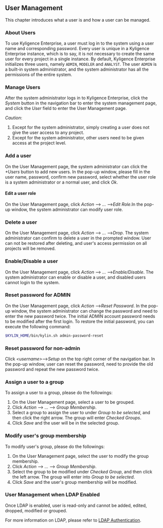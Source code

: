 ## User Management

This chapter introduces what a user is and how a user can be managed. 

### About Users

To use Kyligence Enterprise, a user must log in to the system using a user name and corresponding password. Every user is unique in a Kyligence Enterprise instance, which is to say, it is not necessary to create the same user for every project in a single instance. 
By default, Kyligence Enterprise initializes three users, namely `ADMIN`, `MODELER` and `ANALYST`. The user `ADMIN` is a built-in system administrator, and the system administrator has all the permissions of the entire system.


### Manage Users

After the system administrator logs in to Kyligence Enterprise, click the *System* button in the navigation bar to enter the system management page, and click the *User* field to enter the User Management page.

*Caution*:
1. Except for the system administrator, simply creating a user does not give the user access to any project.
2. Except for  the system administrator, other users need to be given access at the project level.


### Add a user

On the User Management page, the system administrator can click the *+Users* button to add new users. In the pop-up window, please fill in the user name, password,  confirm new password, select whether the user role is a system administrator or a normal user, and click *Ok*.


#### Edit a user role

On the User Management page, click *Action* --> *...* -->*Edit Role*.In the pop-up window,  the system administrator can modify user role. 

### Delete a user

On the User Management page,  click *Action* --> *...* -->*Drop*. The system administrator can confirm to delete a user in the prompted window. User can not be restored after deleting, and user's access permission on all projects will be removed.

### Enable/Disable a user

On the User Management page,  click *Action* --> *...* -->*Enable/Disable*. The system administrator can enable or disable a user, and disabled users cannot login to the system. 

### Reset password for ADMIN

On the User Management page,  click *Action* -->*Reset Password*.
In the pop-up window, the system administrator can change the password and need to enter the new password twice.
The initial ADMIN account password needs to be modified after the first login. To restore the initial password, you can execute the following command:
```sh
$KYLIN_HOME/bin/kylin.sh admin-password-reset
```

### Reset password for non-admin

Click  *<username\>*-->*Setup* on the top right corner of the navigation bar. In the pop-up window,  user can reset the password, need to provide the old password and repeat the new password twice.


### Assign a user to a group

To assign a user to a group, please do the followings:
1. On the User Management page,  select a user to be grouped.
2. Click *Action* --> *...* --> *Group Membership*.
3. Select a group to assign the user to under *Group to be selected*, and then click the right arrow. The group will enter *Checked Groups*.
4. Click *Save* and the user will be in the selected group.


### Modify user's group membership

To modify user's group, please do the followings:
1. On the User Management page,  select the user to modify the group membership.
2.  Click *Action* --> *...* --> *Group Membership*.
3. Select the group to be modified under *Checked Group*, and then click the left arrow. The group will enter into *Group to be selected*.
4. Click *Save* and the user's group membership will be modified.


###  User Management when LDAP Enabled

Once LDAP is enabled, user is read-only and cannot be added, edited, dropped, modified or grouped.

For more information on LDAP, please refer to  [LDAP Authentication](../ldap.en.md).